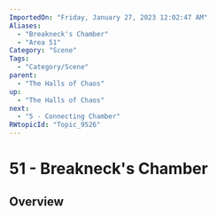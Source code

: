 ```yaml
---
ImportedOn: "Friday, January 27, 2023 12:02:47 AM"
Aliases:
  - "Breakneck's Chamber"
  - "Area 51"
Category: "Scene"
Tags:
  - "Category/Scene"
parent:
  - "The Halls of Chaos"
up:
  - "The Halls of Chaos"
next:
  - "5 - Connecting Chamber"
RWtopicId: "Topic_9526"
---
```

# 51 - Breakneck's Chamber
## Overview
